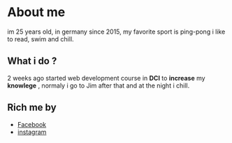 # About me 
im 25 years old, in germany since 2015, my favorite sport is ping-pong i like to read, swim and chill. 

## What i do ? 
2 weeks ago started web development course in **DCI** to **increase** my **knowlege** , normaly i go to Jim after that and at the night i chill. 



## Rich me by
- [Facebook](https://ar-ar.facebook.com/)
- [instagram](https://www.instagram.com/)




 


